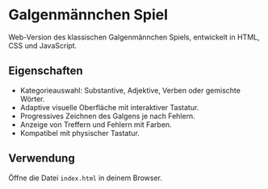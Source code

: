 # Galgenmännchen Spiel

Web-Version des klassischen Galgenmännchen Spiels, entwickelt in HTML, CSS und JavaScript.

## Eigenschaften

- Kategorieauswahl: Substantive, Adjektive, Verben oder gemischte Wörter.
- Adaptive visuelle Oberfläche mit interaktiver Tastatur.
- Progressives Zeichnen des Galgens je nach Fehlern.
- Anzeige von Treffern und Fehlern mit Farben.
- Kompatibel mit physischer Tastatur.

## Verwendung

Öffne die Datei `index.html` in deinem Browser.